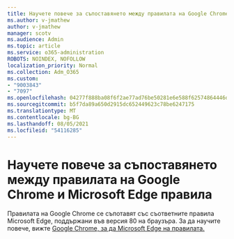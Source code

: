 ```yaml
---
title: Научете повече за съпоставянето между правилата на Google Chrome и Microsoft Edge правила
ms.author: v-jmathew
author: v-jmathew
manager: scotv
ms.audience: Admin
ms.topic: article
ms.service: o365-administration
ROBOTS: NOINDEX, NOFOLLOW
localization_priority: Normal
ms.collection: Adm_O365
ms.custom:
- "9003843"
- "7097"
ms.openlocfilehash: 04277f888ba08f6f2ae77ad76be50281e6e588f62574864446d0d62de6e0401b
ms.sourcegitcommit: b5f7da89a650d2915dc652449623c78be6247175
ms.translationtype: MT
ms.contentlocale: bg-BG
ms.lasthandoff: 08/05/2021
ms.locfileid: "54116285"
---
```

# <a name="learn-about-mapping-between-google-chrome-policies-and-microsoft-edge-policies"></a>Научете повече за съпоставянето между правилата на Google Chrome и Microsoft Edge правила

Правилата на Google Chrome се съпотавят със съответните правила Microsoft Edge, поддържани във версия 80 на браузъра. За да научите повече, вижте [Google Chrome, за да Microsoft Edge на правилата.](https://go.microsoft.com/fwlink/?linkid=2141933)
